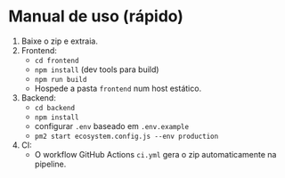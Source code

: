 # Manual de uso (rápido)

1. Baixe o zip e extraia.
2. Frontend:
   - `cd frontend`
   - `npm install` (dev tools para build)
   - `npm run build`
   - Hospede a pasta `frontend` num host estático.
3. Backend:
   - `cd backend`
   - `npm install`
   - configurar `.env` baseado em `.env.example`
   - `pm2 start ecosystem.config.js --env production`
4. CI:
   - O workflow GitHub Actions `ci.yml` gera o zip automaticamente na pipeline.
